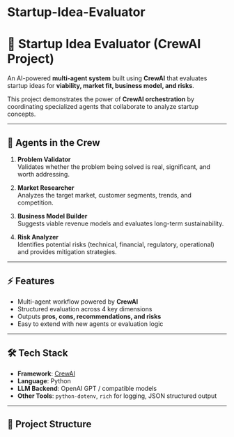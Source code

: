 # Startup-Idea-Evaluator
# 🚀 Startup Idea Evaluator (CrewAI Project)

An AI-powered **multi-agent system** built using **CrewAI** that evaluates startup ideas for **viability, market fit, business model, and risks**.  

This project demonstrates the power of **CrewAI orchestration** by coordinating specialized agents that collaborate to analyze startup concepts.

---

## 🔹 Agents in the Crew

1. **Problem Validator**  
   Validates whether the problem being solved is real, significant, and worth addressing.

2. **Market Researcher**  
   Analyzes the target market, customer segments, trends, and competition.

3. **Business Model Builder**  
   Suggests viable revenue models and evaluates long-term sustainability.

4. **Risk Analyzer**  
   Identifies potential risks (technical, financial, regulatory, operational) and provides mitigation strategies.

---

## ⚡ Features

- Multi-agent workflow powered by **CrewAI**  
- Structured evaluation across 4 key dimensions  
- Outputs **pros, cons, recommendations, and risks**  
- Easy to extend with new agents or evaluation logic  

---

## 🛠️ Tech Stack

- **Framework**: [CrewAI](https://github.com/joaomdmoura/crewai)  
- **Language**: Python  
- **LLM Backend**: OpenAI GPT / compatible models  
- **Other Tools**: `python-dotenv`, `rich` for logging, JSON structured output  

---

## 📂 Project Structure

